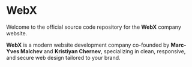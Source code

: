 # WebX

Welcome to the official source code repository for the **WebX** company website.

**WebX** is a modern website development company co-founded by **Marc-Yves Malchev** and **Kristiyan Chernev**, specializing in clean, responsive, and secure web design tailored to your brand.
